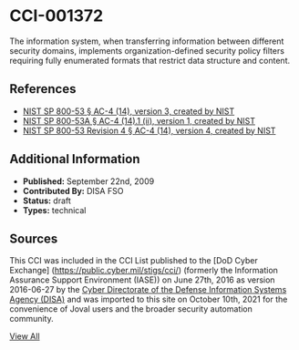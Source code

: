 # CCI-001372

The information system, when transferring information between different security domains, implements organization-defined security policy filters requiring fully enumerated formats that restrict data structure and content.

## References ##

* [NIST SP 800-53 § AC-4 (14), version 3, created by NIST](http://csrc.nist.gov/publications/PubsSPs.html)
* [NIST SP 800-53A § AC-4 (14).1 (ii), version 1, created by NIST](http://csrc.nist.gov/publications/PubsSPs.html)
* [NIST SP 800-53 Revision 4 § AC-4 (14), version 4, created by NIST](http://csrc.nist.gov/publications/PubsSPs.html)


## Additional Information ##

* **Published:** September 22nd, 2009
* **Contributed By:** DISA FSO
* **Status:** draft
* **Types:** technical

## Sources ##

This CCI was included in the CCI List published to the [DoD Cyber Exchange]
(https://public.cyber.mil/stigs/cci/) (formerly the Information Assurance Support Environment
(IASE)) on June 27th, 2016 as version 2016-06-27 by the [Cyber Directorate of the Defense 
Information Systems Agency (DISA)](https://public.cyber.mil/about-cyber/) and was imported to 
this site on October 10th, 2021 for the convenience of Joval users and the broader security automation community.

[View All](../README.md)
